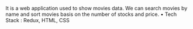 It is a web application used to show movies data. We can search movies by name and sort movies basis on the
number of stocks and price.
• Tech Stack : Redux, HTML, CSS

